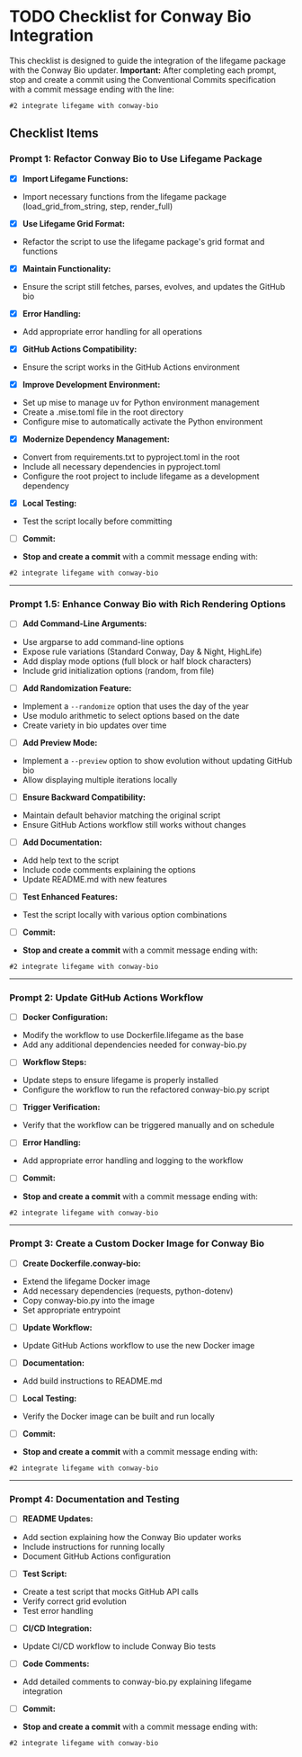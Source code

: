# TODO Checklist for Conway Bio Integration

This checklist is designed to guide the integration of the lifegame package with the Conway Bio updater. **Important:** After completing each prompt, stop and create a commit using the Conventional Commits specification with a commit message ending with the line:
```
#2 integrate lifegame with conway-bio
```

## Checklist Items

### Prompt 1: Refactor Conway Bio to Use Lifegame Package
- [x] **Import Lifegame Functions:**  
- Import necessary functions from the lifegame package (load_grid_from_string, step, render_full)
- [x] **Use Lifegame Grid Format:**  
- Refactor the script to use the lifegame package's grid format and functions
- [x] **Maintain Functionality:**  
- Ensure the script still fetches, parses, evolves, and updates the GitHub bio
- [x] **Error Handling:**  
- Add appropriate error handling for all operations
- [x] **GitHub Actions Compatibility:**  
- Ensure the script works in the GitHub Actions environment
- [x] **Improve Development Environment:**  
- Set up mise to manage uv for Python environment management
- Create a .mise.toml file in the root directory
- Configure mise to automatically activate the Python environment
- [x] **Modernize Dependency Management:**  
- Convert from requirements.txt to pyproject.toml in the root
- Include all necessary dependencies in pyproject.toml
- Configure the root project to include lifegame as a development dependency
- [x] **Local Testing:**  
- Test the script locally before committing
- [ ] **Commit:**  
- **Stop and create a commit** with a commit message ending with:  
 ```
 #2 integrate lifegame with conway-bio
 ```

---

### Prompt 1.5: Enhance Conway Bio with Rich Rendering Options
- [ ] **Add Command-Line Arguments:**  
- Use argparse to add command-line options
- Expose rule variations (Standard Conway, Day & Night, HighLife)
- Add display mode options (full block or half block characters)
- Include grid initialization options (random, from file)
- [ ] **Add Randomization Feature:**  
- Implement a `--randomize` option that uses the day of the year
- Use modulo arithmetic to select options based on the date
- Create variety in bio updates over time
- [ ] **Add Preview Mode:**  
- Implement a `--preview` option to show evolution without updating GitHub bio
- Allow displaying multiple iterations locally
- [ ] **Ensure Backward Compatibility:**  
- Maintain default behavior matching the original script
- Ensure GitHub Actions workflow still works without changes
- [ ] **Add Documentation:**  
- Add help text to the script
- Include code comments explaining the options
- Update README.md with new features
- [ ] **Test Enhanced Features:**  
- Test the script locally with various option combinations
- [ ] **Commit:**  
- **Stop and create a commit** with a commit message ending with:  
 ```
 #2 integrate lifegame with conway-bio
 ```

---

### Prompt 2: Update GitHub Actions Workflow
- [ ] **Docker Configuration:**  
- Modify the workflow to use Dockerfile.lifegame as the base
- Add any additional dependencies needed for conway-bio.py
- [ ] **Workflow Steps:**  
- Update steps to ensure lifegame is properly installed
- Configure the workflow to run the refactored conway-bio.py script
- [ ] **Trigger Verification:**  
- Verify that the workflow can be triggered manually and on schedule
- [ ] **Error Handling:**  
- Add appropriate error handling and logging to the workflow
- [ ] **Commit:**  
- **Stop and create a commit** with a commit message ending with:  
 ```
 #2 integrate lifegame with conway-bio
 ```

---

### Prompt 3: Create a Custom Docker Image for Conway Bio
- [ ] **Create Dockerfile.conway-bio:**  
- Extend the lifegame Docker image
- Add necessary dependencies (requests, python-dotenv)
- Copy conway-bio.py into the image
- Set appropriate entrypoint
- [ ] **Update Workflow:**  
- Update GitHub Actions workflow to use the new Docker image
- [ ] **Documentation:**  
- Add build instructions to README.md
- [ ] **Local Testing:**  
- Verify the Docker image can be built and run locally
- [ ] **Commit:**  
- **Stop and create a commit** with a commit message ending with:  
 ```
 #2 integrate lifegame with conway-bio
 ```

---

### Prompt 4: Documentation and Testing
- [ ] **README Updates:**  
- Add section explaining how the Conway Bio updater works
- Include instructions for running locally
- Document GitHub Actions configuration
- [ ] **Test Script:**  
- Create a test script that mocks GitHub API calls
- Verify correct grid evolution
- Test error handling
- [ ] **CI/CD Integration:**  
- Update CI/CD workflow to include Conway Bio tests
- [ ] **Code Comments:**  
- Add detailed comments to conway-bio.py explaining lifegame integration
- [ ] **Commit:**  
- **Stop and create a commit** with a commit message ending with:  
 ```
 #2 integrate lifegame with conway-bio
 ```

